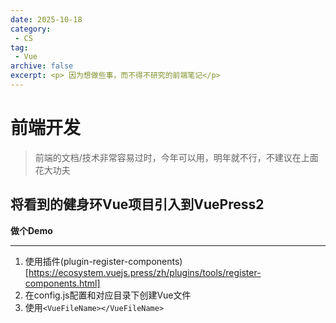 ```yaml
---
date: 2025-10-18
category: 
 - CS
tag:
 - Vue
archive: false
excerpt: <p> 因为想做些事，而不得不研究的前端笔记</p>
---
```


# 前端开发
> 前端的文档/技术非常容易过时，今年可以用，明年就不行，不建议在上面花大功夫

## 将看到的健身环Vue项目引入到VuePress2

**做个Demo**
<HelloVue></HelloVue>

---

1. 使用插件(plugin-register-components)[https://ecosystem.vuejs.press/zh/plugins/tools/register-components.html]
2. 在config.js配置和对应目录下创建Vue文件
3. 使用`<VueFileName></VueFileName>`